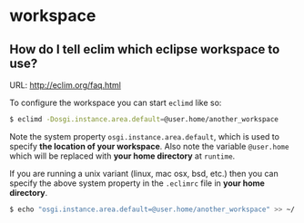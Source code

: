 # workspace

## How do I tell eclim which eclipse workspace to use?

URL: http://eclim.org/faq.html

To configure the workspace you can start `eclimd` like so:

```bash
$ eclimd -Dosgi.instance.area.default=@user.home/another_workspace
```

Note the system property `osgi.instance.area.default`, which is used to specify **the location of your workspace**. Also note the variable `@user.home` which will be replaced with **your home directory** at `runtime`.

If you are running a unix variant (linux, mac osx, bsd, etc.) then you can specify the above system property in the `.eclimrc` file in **your home directory**.

```bash
$ echo "osgi.instance.area.default=@user.home/another_workspace" >> ~/.eclimrc
```


